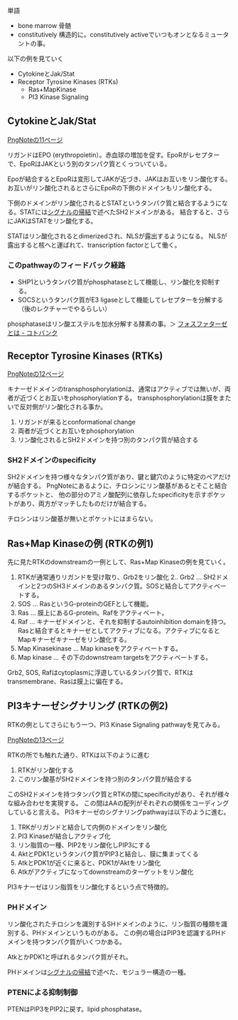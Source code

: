 単語

- bone marrow 骨髄
- constitutively 構造的に。constitutively activeでいつもオンとなるミュータントの事。

以下の例を見ていく

- CytokineとJak/Stat
- Receptor Tyrosine Kinases (RTKs)
   - Ras+MapKinase
   - PI3 Kinase Signaling

## CytokineとJak/Stat

[PngNoteの11ページ](https://karino2.github.io/ImageGallery/CellBiology706x.html#lg=1&slide=10)

リガンドはEPO (erythropoietin）。赤血球の増加を促す。EpoRがレセプターで、EpoRはJAKという別のタンパク質とくっついている。

Epoが結合するとEpoRは変形してJAKが近づき、JAKはお互いをリン酸化する。お互いがリン酸化されるとさらにEpoRの下側のドメインもリン酸化する。

下側のドメインがリン酸化されるとSTATというタンパク質と結合するようになる。STATには[シグナルの帰結](シグナルの帰結.md)で述べたSH2ドメインがある。
結合すると、さらにJAKはSTATをリン酸化する。

STATはリン酸化されるとdimerizedされ、NLSが露出するようになる。
NLSが露出すると核へと運ばれて、transcription factorとして働く。

### このpathwayのフィードバック経路

- SHP1というタンパク質がphosphataseとして機能し、リン酸化を抑制する。 
- SOCSというタンパク質がE3 ligaseとして機能してレセプターを分解する（後のレクチャーでやるらしい）

phosphataseはリン酸エステルを加水分解する酵素の事。＞ [フォスファターゼとは - コトバンク](https://kotobank.jp/word/%E3%83%95%E3%82%A9%E3%82%B9%E3%83%95%E3%82%A1%E3%82%BF%E3%83%BC%E3%82%BC-616506)

## Receptor Tyrosine Kinases (RTKs)

[PngNoteの12ページ](https://karino2.github.io/ImageGallery/CellBiology706x.html#lg=1&slide=11)

キナーゼドメインのtransphosphorylationは、通常はアクティブでは無いが、両者が近づくとお互いをphosphorylationする。
transphosphorylationは膜をまたいで反対側がリン酸化される事か。

1. リガンドが来るとconformational change
2. 両者が近づくとお互いをphosphorylation
3. リン酸化されるとSH2ドメインを持つ別のタンパク質が結合する

### SH2ドメインのspecificity

SH2ドメインを持つ様々なタンパク質があり、鍵と鍵穴のように特定のペアだけが結合する。
PngNoteにあるように、チロシンにリン酸基があるとそこと結合するポケットと、
他の部分のアミノ酸配列に依存したspecificityを示すポケットがあり、両方がマッチしたものだけが結合する。

チロシンはリン酸基が無いとポケットにはまらない。

## Ras+Map Kinaseの例 (RTKの例1)

先に見たRTKのdownstreamの一例として、Ras+Map Kinaseの例を見ていく。

1. RTKが通常通りリガンドを受け取り、Grb2をリン酸化
2.. Grb2 ... SH2ドメインと2つのSH3ドメインのあるタンパク質。SOSと結合してアクティベートする。
3. SOS ... RasというG-proteinのGEFとして機能。
4. Ras ... 膜上にあるG-protein。Rafをアクティベート。
5. Raf ... キナーゼドメインと、それを抑制するautoinhibition domainを持つ。Rasと結合するとキナーゼとしてアクティブになる。アクティブになるとMapキナーゼキナーゼをリン酸化する。
6. Map Kinasekinase ... Map kinaseをアクティベートする。
7. Map kinase ... その下のdownstream targetsをアクティベートする。

Grb2, SOS, Rafはcytoplasmに浮遊しているタンパク質で、RTKはtransmembrane、Rasは膜上に偏在する。

## PI3キナーゼシグナリング (RTKの例2)

RTKの例としてさらにもう一つ、PI3 Kinase Signaling pathwayを見てみる。

[PngNoteの13ページ](https://karino2.github.io/ImageGallery/CellBiology706x.html#lg=1&slide=12)

RTKの所でも触れた通り、RTKは以下のように進む

1. RTKがリン酸化する
2. このリン酸基がSH2ドメインを持つ別のタンパク質が結合する

このSH2ドメインを持つタンパク質とRTKの間にspecificityがあり、それが様々な組み合わせを実現する。
この間はAAの配列がそれぞれの関係をコーディングしていると言える。
PI3キナーゼのシグナリングpathwayは以下のように進む。

1. TRKがリガンドと結合して内側のドメインをリン酸化
2. PI3 Kinaseが結合しアクティブ化
3. リン脂質の一種、PIP2をリン酸化しPIP3にする
4. AktとPDK1というタンパク質がPIP3と結合し、膜に集まってくる
5. AtkとPDK1が近くに来ると、PDK1がAktをリン酸化
6. Atkがアクティブになってdownstreamのターゲットをリン酸化

PI3キナーゼはリン脂質をリン酸化するという点で特徴的。

### PHドメイン

リン酸化されたチロシンを識別するSHドメインのように、リン脂質の種類を識別する、PHドメインというものがある。
この例の場合はPIP3を認識するPHドメインを持つタンパク質がいくつかある。

AtkとかPDK1と呼ばれるタンパク質がそれ。

PHドメインは[シグナルの帰結](シグナルの帰結.md)で述べた、モジュラー構造の一種。

### PTENによる抑制制御

PTENはPIP3をPIP2に戻す。lipid phosphatase。